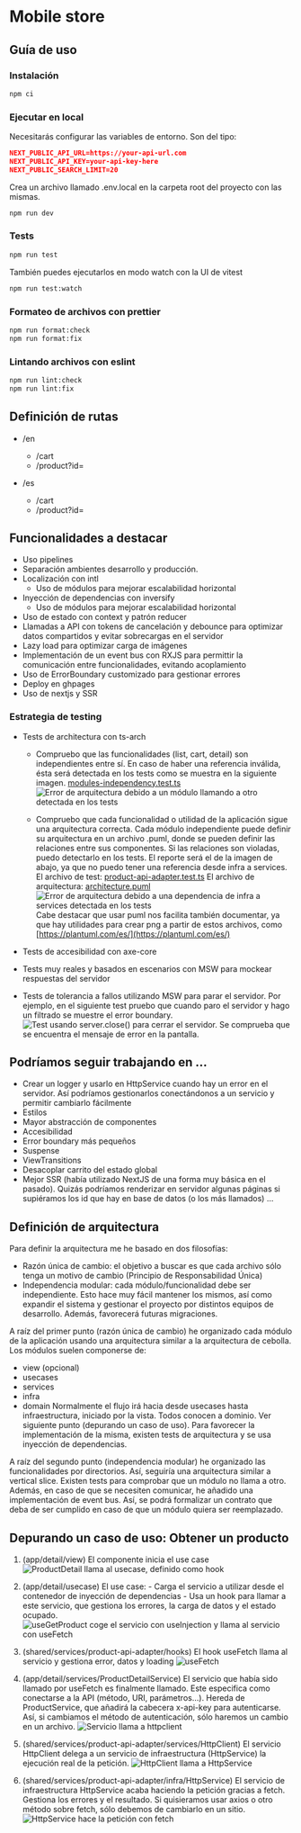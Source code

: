 # Mobile store

## Guía de uso

### Instalación

```sh
npm ci
```

### Ejecutar en local

Necesitarás configurar las variables de entorno. Son del tipo:

```json
NEXT_PUBLIC_API_URL=https://your-api-url.com
NEXT_PUBLIC_API_KEY=your-api-key-here
NEXT_PUBLIC_SEARCH_LIMIT=20
```

Crea un archivo llamado .env.local en la carpeta root del proyecto con las mismas.

```sh
npm run dev
```

### Tests

```sh
npm run test
```

También puedes ejecutarlos en modo watch con la UI de vitest

```sh
npm run test:watch
```

### Formateo de archivos con prettier

```sh
npm run format:check
npm run format:fix
```

### Lintando archivos con eslint

```sh
npm run lint:check
npm run lint:fix
```

## Definición de rutas

- /en
  - /cart
  - /product?id=

- /es
  - /cart
  - /product?id=

## Funcionalidades a destacar

- Uso pipelines
- Separación ambientes desarrollo y producción.
- Localización con intl
  - Uso de módulos para mejorar escalabilidad horizontal
- Inyección de dependencias con inversify
  - Uso de módulos para mejorar escalabilidad horizontal
- Uso de estado con context y patrón reducer
- Llamadas a API con tokens de cancelación y debounce para optimizar datos compartidos y evitar sobrecargas en el servidor
- Lazy load para optimizar carga de imágenes
- Implementación de un event bus con RXJS para permittir la comunicación entre funcionalidades, evitando acoplamiento
- Uso de ErrorBoundary customizado para gestionar errores
- Deploy en ghpages
- Uso de nextjs y SSR

### Estrategia de testing

- Tests de architectura con ts-arch
  - Compruebo que las funcionalidades (list, cart, detail) son independientes entre sí. En caso de haber una referencia inválida, ésta será detectada en los tests como se muestra en la siguiente imagen.
    [modules-independency.test.ts](./test/architecture/modules-independency.test.ts)
    ![Error de arquitectura debido a un módulo llamando a otro detectada en los tests](./docs/arch_error_feature_interdependency.png)

  - Compruebo que cada funcionalidad o utilidad de la aplicación sigue una arquitectura correcta. Cada módulo independiente puede definir su arquitectura en un archivo .puml, donde se pueden definir las relaciones entre sus componentes. Si las relaciones son violadas, puedo detectarlo en los tests. El reporte será el de la imagen de abajo, ya que no puedo tener una referencia desde infra a services.
    El archivo de test:
    [product-api-adapter.test.ts](./test/architecture/product-api-adapter.test.ts)
    El archivo de arquitectura: [architecture.puml](./src/shared/services/product-api-adapter/architecture.puml)
    ![Error de arquitectura debido a una dependencia de infra a services detectada en los tests](./docs/arch_error_feature.png)
    Cabe destacar que usar puml nos facilita también documentar, ya que hay utilidades para crear png a partir de estos archivos, como [https://plantuml.com/es/](https://plantuml.com/es/)

- Tests de accesibilidad con axe-core
- Tests muy reales y basados en escenarios con MSW para mockear respuestas del servidor
- Tests de tolerancia a fallos utilizando MSW para parar el servidor. Por ejemplo, en el siguiente test pruebo que cuando paro el servidor y hago un filtrado se muestre el error boundary.
  ![Test usando server.close() para cerrar el servidor. Se comprueba que se encuentra el mensaje de error en la pantalla.](./docs/test_server_down.png)

## Podríamos seguir trabajando en ...

- Crear un logger y usarlo en HttpService cuando hay un error en el servidor. Así podríamos gestionarlos conectándonos a un servicio y permitir cambiarlo fácilmente
- Estilos
- Mayor abstracción de componentes
- Accesibilidad
- Error boundary más pequeños
- Suspense
- ViewTransitions
- Desacoplar carrito del estado global
- Mejor SSR (había utilizado NextJS de una forma muy básica en el pasado). Quizás podríamos renderizar en servidor algunas páginas si supiéramos los id que hay en base de datos (o los más llamados)
  ...

## Definición de arquitectura

Para definir la arquitectura me he basado en dos filosofías:

- Razón única de cambio: el objetivo a buscar es que cada archivo sólo tenga un motivo de cambio (Principio de Responsabilidad Única)
- Independencia modular: cada módulo/funcionalidad debe ser independiente. Esto hace muy fácil mantener los mismos, así como expandir el sistema y gestionar el proyecto por distintos equipos de desarrollo. Además, favorecerá futuras migraciones.

A raíz del primer punto (razón única de cambio) he organizado cada módulo de la aplicación usando una arquitectura similar a la arquitectura de cebolla. Los módulos suelen componerse de:

- view (opcional)
- usecases
- services
- infra
- domain
  Normalmente el flujo irá hacia desde usecases hasta infraestructura, iniciado por la vista. Todos conocen a dominio. Ver siguiente punto (depurando un caso de uso).
  Para favorecer la implementación de la misma, existen tests de arquitectura y se usa inyección de dependencias.

A raíz del segundo punto (independencia modular) he organizado las funcionalidades por directorios. Así, seguiría una arquitectura similar a vertical slice. Existen tests para comprobar que un módulo no llama a otro.
Además, en caso de que se necesiten comunicar, he añadido una implementación de event bus. Así, se podrá formalizar un contrato que deba de ser cumplido en caso de que un módulo quiera ser reemplazado.

## Depurando un caso de uso: Obtener un producto

1. (app/detail/view) El componente inicia el use case
   ![ProductDetail llama al usecase, definido como hook](./docs/get-product/1_ProductDetail.png)

1. (app/detail/usecase) El use case: - Carga el servicio a utilizar desde el contenedor de inyección de dependencias - Usa un hook para llamar a este servicio, que gestiona los errores, la carga de datos y el estado ocupado.
   ![useGetProduct coge el servicio con useInjection y llama al servicio con useFetch](./docs/get-product/2_useGetProduct.png)

1. (shared/services/product-api-adapter/hooks) El hook useFetch llama al servicio y gestiona error, datos y loading
   ![useFetch](./docs/get-product/3.useFetch.png)

1. (app/detail/services/ProductDetailService) El servicio que había sido llamado por useFetch es finalmente llamado. Este especifica como conectarse a la API (método, URI, parámetros...). Hereda de ProductService, que añadirá la cabecera x-api-key para autenticarse. Así, si cambiamos el método de autenticación, sólo haremos un cambio en un archivo.
   ![Servicio llama a httpclient](./docs/get-product/4.ProductDetailService.png)

1. (shared/services/product-api-adapter/services/HttpClient) El servicio HttpClient delega a un servicio de infraestructura (HttpService) la ejecución real de la petición.
   ![HttpClient llama a HttpService](./docs/get-product/5.HttpClient.png)

1. (shared/services/product-api-adapter/infra/HttpService) El servicio de infraestructura HttpService acaba haciendo la petición gracias a fetch. Gestiona los errores y el resultado. Si quisieramos usar axios o otro método sobre fetch, sólo debemos de cambiarlo en un sitio.
   ![HttpService hace la petición con fetch](./docs/get-product/6.HttpService.png.png)
